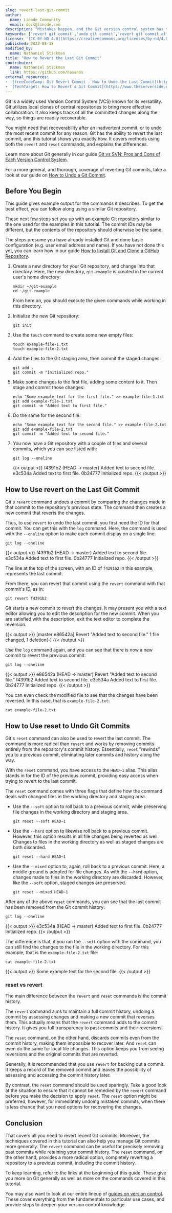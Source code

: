 ```yaml
---
slug: revert-last-git-commit
author:
  name: Linode Community
  email: docs@linode.com
description: "Mistakes happen, and the Git version control system has tools to help you navigate them. In this tutorial, learn two methods to undo your most recent Git commit, what sets the methods apart, and when to use them."
keywords: ['revert git commit','undo git commit','revert git commit after push']
license: '[CC BY-ND 4.0](https://creativecommons.org/licenses/by-nd/4.0)'
published: 2022-08-18
modified_by:
  name: Nathaniel Stickman
title: "How to Revert the Last Git Commit"
contributor:
  name: Nathaniel Stickman
  link: https://github.com/nasanos
external_resources:
- '[freeCodeCamp: Git Revert Commit – How to Undo the Last Commit](https://www.freecodecamp.org/news/git-revert-commit-how-to-undo-the-last-commit/)'
- '[TechTarget: How to Revert a Git Commit](https://www.theserverside.com/tutorial/How-to-git-revert-a-commit-A-simple-undo-changes-example)'
---
```


Git is a widely used Version Control System (VCS) known for its versatility. Git utilizes local clones of central repositories to bring more effective collaboration. It also keeps track of all the committed changes along the way, so things are readily recoverable.

You might need that recoverability after an inadvertent commit, or to undo the most recent commit for any reason. Git has the ability to revert the last commit, and this tutorial shows you exactly how. It covers methods using both the `revert` and `reset` commands, and explains the differences.

Learn more about Git generally in our guide [Git vs SVN: Pros and Cons of Each Version Control System](/docs/guides/svn-vs-git/#what-is-the-git-version-control-system).

For a more general, and thorough, coverage of reverting Git commits, take a look at our guide on [How to Undo a Git Commit](/docs/guides/how-to-undo-git-commit/).

## Before You Begin

This guide gives example output for the commands it describes. To get the best effect, you can follow along using a similar Git repository.

These next few steps set you up with an example Git repository similar to the one used for the examples in this tutorial. The commit IDs may be different, but the contents of the repository should otherwise be the same.

The steps presume you have already installed Git and done basic configuration (e.g. user email address and name). If you have not done this yet, you can learn how in our guide [How to Install Git and Clone a GitHub Repository](/docs/guides/how-to-install-git-and-clone-a-github-repository/).

1.  Create a new directory for your Git repository, and change into that directory. Here, the new directory, `git-example` is created in the current user's home directory:

        mkdir ~/git-example
        cd ~/git-example

    From here on, you should execute the given commands while working in this directory.

1.  Initialize the new Git repository:

        git init

1.  Use the `touch` command to create some new empty files:

        touch example-file-1.txt
        touch example-file-2.txt

1.  Add the files to the Git staging area, then commit the staged changes:

        git add .
        git commit -m "Initialized repo."

1.  Make some changes to the first file, adding some content to it. Then stage and commit those changes:

        echo "Some example text for the first file." >> example-file-1.txt
        git add example-file-1.txt
        git commit -m "Added text to first file."

1.  Do the same for the second file:

        echo "Some example text for the second file." >> example-file-2.txt
        git add example-file-2.txt
        git commit -m "Added text to second file."

1.  You now have a Git repository with a couple of files and several commits, which you can see listed with:

        git log --oneline

    {{< output >}}
f4391b2 (HEAD -> master) Added text to second file.
e3c534a Added text to first file.
0b24777 Initialized repo.
{{< /output >}}

## How to Use revert on the Last Git Commit

Git's `revert` command undoes a commit by comparing the changes made in that commit to the repository's previous state. The command then creates a new commit that reverts the changes.

Thus, to use `revert` to undo the last commit, you first need the ID for that commit. You can get this with the `log` command. Here, the command is used with the `--oneline` option to make each commit display on a single line:

    git log --oneline

{{< output >}}
f4391b2 (HEAD -> master) Added text to second file.
e3c534a Added text to first file.
0b24777 Initialized repo.
{{< /output >}}

The line at the top of the screen, with an ID of `f4391b2` in this example, represents the last commit.

From there, you can revert that commit using the `revert` command with that commit's ID, as in:

    git revert f4391b2

Git starts a new commit to revert the changes. It may present you with a text editor allowing you to edit the description for the new commit. When you are satisfied with the description, exit the text editor to complete the reversion.

{{< output >}}
[master e86542a] Revert "Added text to second file."
 1 file changed, 1 deletion(-)
{{< /output >}}

Use the `log` command again, and you can see that there is now a new commit to revert the previous commit:

    git log --oneline

{{< output >}}
e86542a (HEAD -> master) Revert "Added text to second file."
f4391b2 Added text to second file.
e3c534a Added text to first file.
0b24777 Initialized repo.
{{< /output >}}

You can even check the modified file to see that the changes have been reversed. In this case, that is `example-file-2.txt`:

    cat example-file-2.txt

## How to Use reset to Undo Git Commits

Git's `reset` command can also be used to revert the last commit. The command is more radical than `revert` and works by removing commits entirely from the repository's commit history. Essentially, `reset` "rewinds" you to a previous commit, eliminating later commits and history along the way.

With the `reset` command, you have access to the `HEAD~1` alias. This alias stands in for the ID of the previous commit, providing easy access when trying to revert to the last commit.

The `reset` command comes with three flags that define how the command deals with changed files in the working directory and staging area.

-   Use the `--soft` option to roll back to a previous commit, while preserving file changes in the working directory and staging area.

        git reset --soft HEAD~1

-   Use the `--hard` option to likewise roll back to a previous commit. However, this option results in all file changes being reverted as well. Changes to files in the working directory as well as staged changes are both discarded.

        git reset --hard HEAD~1

-   Use the `--mixed` option to, again, roll back to a previous commit. Here, a middle ground is adopted for file changes. As with the `--hard` option, changes made to files in the working directory are discarded. However, like the `--soft` option, staged changes are preserved.

        git reset --mixed HEAD~1

After any of the above `reset` commands, you can see that the last commit has been removed from the Git commit history:

    git log --oneline

{{< output >}}
e3c534a (HEAD -> master) Added text to first file.
0b24777 Initialized repo.
{{< /output >}}

The difference is that, if you ran the `--soft` option with the command, you can still find the changes to the file in the working directory. For this example, that is the `example-file-2.txt` file:

    cat example-file-2.txt

{{< output >}}
Some example text for the second file.
{{< /output >}}

### reset vs revert

The main difference between the `revert` and `reset` commands is the commit history.

The `revert` command aims to maintain a full commit history, undoing a commit by assessing changes and making a new commit that reverses them. This actually means that the `revert` command adds to the commit history. It gives you full transparency to past commits and their reversions.

The `reset` command, on the other hand, discards commits even from the commit history, making them impossible to recover later. And `reset` can even do the same for local file changes. This option keeps you from seeing reversions and the original commits that are reverted.

Generally, it is recommended that you use `revert` for backing out a commit. It keeps a record of the removed commit and leaves the possibility of assessing and accessing the commit history later.

By contrast, the `reset` command should be used sparingly. Take a good look at the situation to ensure that it cannot be remedied by the `revert` command before you make the decision to apply `reset`. The `reset` option might be preferred, however, for immediately undoing mistaken commits, when there is less chance that you need options for recovering the changes.

## Conclusion

That covers all you need to revert recent Git commits. Moreover, the techniques covered in this tutorial can also help you manage Git commits more generally. The `revert` command can be useful for precisely removing past commits while retaining your commit history. The `reset` command, on the other hand, provides a more radical option, completely reverting a repository to a previous commit, including the commit history.

To keep learning, refer to the links at the beginning of this guide. These give you more on Git generally as well as more on the commands covered in this tutorial.

You may also want to look at our entire lineup of [guides on version control](/docs/guides/development/version-control/). These cover everything from the fundamentals to particular use cases, and provide steps to deepen your version control knowledge.
